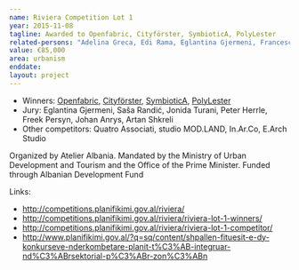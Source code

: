 ```yaml
---
name: Riviera Competition Lot 1
year: 2015-11-08
tagline: Awarded to Openfabric, Cityförster, SymbioticA, PolyLester
related-persons: "Adelina Greca, Edi Rama, Eglantina Gjermeni, Francesco Garofalo, Olivier Sobels, Martin Sobota, Ulrike Bega, Gabriel Lester, Martine Vledder, Sasa Randic, Jonida Turani, Peter Herrle, Freek Persyn, Johan Anrys, Artan Shkreli"
value: €85,000
area: urbanism
enddate:
layout: project
---
```

* Winners: [Openfabric](http://www.openfabric.eu/unveiling-the-riviera-southern-riviera-albania/), [Cityförster](http://www.cityfoerster.net/index.php?page=6&lng=2), [SymbioticA](http://www.symbiotica.net/en/index/home), [PolyLester](http://www.polylester.com/)
* Jury: Eglantina Gjermeni, Saša Randić, Jonida Turani, Peter Herrle, Freek Persyn, Johan Anrys, Artan Shkreli
* Other competitors: Quatro Associati, studio MOD.LAND, In.Ar.Co, E.Arch Studio

Organized by Atelier Albania.
Mandated by the Ministry of Urban Development and Tourism and the Office of the Prime Minister.
Funded through Albanian Development Fund

Links:
* <http://competitions.planifikimi.gov.al/riviera/>
* <http://competitions.planifikimi.gov.al/riviera/riviera-lot-1-winners/>
* <http://competitions.planifikimi.gov.al/riviera/riviera-lot-1-competitor/>
* <http://www.planifikimi.gov.al/?q=sq/content/shpallen-fituesit-e-dy-konkurseve-nderkombetare-planit-t%C3%AB-integruar-nd%C3%ABrsektorial-p%C3%ABr-zon%C3%ABn>
